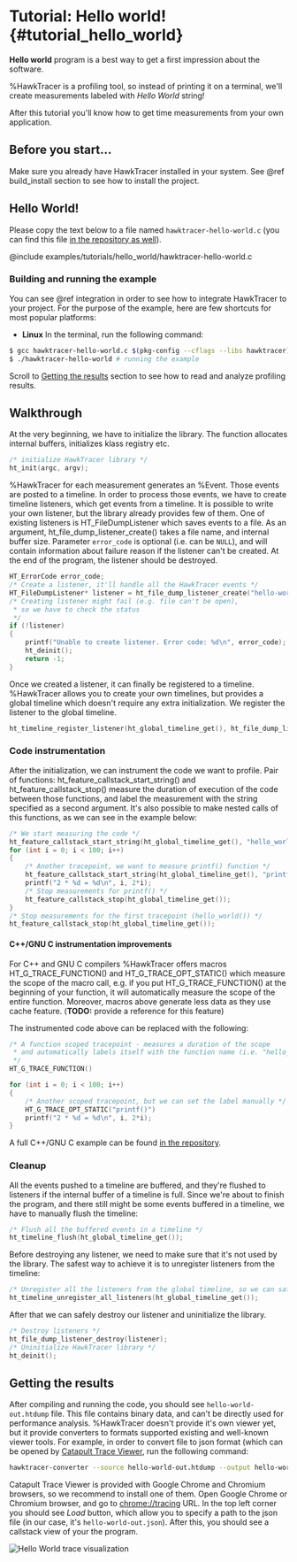 # Tutorial: Hello world! {#tutorial_hello_world}

**Hello world** program is a best way to get a first impression about the software.

%HawkTracer is a profiling tool, so instead of printing it on a terminal, we'll create measurements labeled with *Hello World* string!

After this tutorial you'll know how to get time measurements from your own application.

## Before you start...
Make sure you already have HawkTracer installed in your system. See @ref build_install section to see how to install the project.

## Hello World!
Please copy the text below to a file named `hawktracer-hello-world.c` (you can find this file [in the repository as well](@repocodeurl/examples/tutorials/hello_world/hawktracer-hello-world.c)).

@include examples/tutorials/hello_world/hawktracer-hello-world.c

### Building and running the example
You can see @ref integration in order to see how to integrate HawkTracer to your project. For the purpose of the example, here are few shortcuts for most popular platforms:
* **Linux**
In the terminal, run the following command:
~~~.sh
$ gcc hawktracer-hello-world.c $(pkg-config --cflags --libs hawktracer) -o hawktracer-hello-world # compiling the code
$ ./hawktracer-hello-world # running the example
~~~
Scroll to [Getting the results](#tutorial_hello_world_getting_the_result) section to see how to read and analyze profiling results.


[comment]: # (TODO: create section "building examples")


## Walkthrough
At the very beginning, we have to initialize the library. The function allocates internal buffers, initializes klass registry etc.
~~~.c
/* initialize HawkTracer library */
ht_init(argc, argv);

~~~

%HawkTracer for each measurement generates an %Event. Those events are posted to a timeline. In order to process those events, we have to create timeline listeners, which get events from a timeline. It is possible to write your own listener, but the library already provides few of them. One of existing listeners is HT_FileDumpListener which saves events to a file. As an argument, ht_file_dump_listener_create() takes a file name, and internal buffer size. Parameter `error_code` is optional (i.e. can be `NULL`), and will contain information about failure reason if the listener can't be created.
At the end of the program, the listener should be destroyed.

~~~.c
HT_ErrorCode error_code;
/* Create a listener, it'll handle all the HawkTracer events */
HT_FileDumpListener* listener = ht_file_dump_listener_create("hello-world-out.htdump", 2048, &error_code);
/* Creating listener might fail (e.g. file can't be open),
 * so we have to check the status
 */
if (!listener)
{
    printf("Unable to create listener. Error code: %d\n", error_code);
    ht_deinit();
    return -1;
}
~~~
Once we created a listener, it can finally be registered to a timeline. %HawkTracer allows you to create your own timelines, but provides a global timeline which doesn't require any extra initialization. We register the listener to the global timeline.
~~~.c
ht_timeline_register_listener(ht_global_timeline_get(), ht_file_dump_listener_callback, listener);
~~~

### Code instrumentation
After the initialization, we can instrument the code we want to profile. Pair of functions: ht_feature_callstack_start_string() and ht_feature_callstack_stop() measure the duration of execution of the code between those functions, and label the measurement with the string specified as a second argument.
It's also possible to make nested calls of this functions, as we can see in the example below:
~~~.c
/* We start measuring the code */
ht_feature_callstack_start_string(ht_global_timeline_get(), "hello_world()");
for (int i = 0; i < 100; i++)
{
    /* Another tracepoint, we want to measure printf() function */
    ht_feature_callstack_start_string(ht_global_timeline_get(), "printf()");
    printf("2 * %d = %d\n", i, 2*i);
    /* Stop measurements for printf() */
    ht_feature_callstack_stop(ht_global_timeline_get());
}
/* Stop measurements for the first tracepoint (hello_world()) */
ht_feature_callstack_stop(ht_global_timeline_get());
~~~

#### C++/GNU C instrumentation improvements
For C++ and GNU C compilers %HawkTracer offers macros HT_G_TRACE_FUNCTION() and HT_G_TRACE_OPT_STATIC() which measure the scope of the macro call, e.g. if you put HT_G_TRACE_FUNCTION() at the beginning of your function, it will automatically measure the scope of the entire function. Moreover, macros above generate less data as they use cache feature. (**TODO:** provide a reference for this feature)

The instrumented code above can be replaced with the following:
~~~.cpp
/* A function scoped tracepoint - measures a duration of the scope
 * and automatically labels itself with the function name (i.e. "hello_world")
 */
HT_G_TRACE_FUNCTION()

for (int i = 0; i < 100; i++)
{
    /* Another scoped tracepoint, but we can set the label manually */
    HT_G_TRACE_OPT_STATIC("printf()")
    printf("2 * %d = %d\n", i, 2*i);
}
~~~
A full C++/GNU C example can be found [in the repository](@repocodeurl/examples/tutorials/hello_world/hawktracer-hello-world.cpp).

### Cleanup
All the events pushed to a timeline are buffered, and they're flushed to listeners if the internal buffer of a timeline is full. Since we're about to finish the program, and there still might be some events buffered in a timeline, we have to manually flush the timeline:
~~~.c
/* Flush all the buffered events in a timeline */
ht_timeline_flush(ht_global_timeline_get());
~~~
Before destroying any listener, we need to make sure that it's not used by the library. The safest way to achieve it is to unregister listeners from the timeline:
~~~.c
/* Unregister all the listeners from the global timeline, so we can safely destroy them */
ht_timeline_unregister_all_listeners(ht_global_timeline_get());
~~~
After that we can safely destroy our listener and uninitialize the library.
~~~.c
/* Destroy listeners */
ht_file_dump_listener_destroy(listener);
/* Uninitialize HawkTracer library */
ht_deinit();
~~~

## Getting the results <a name="tutorial_hello_world_getting_the_result"></a>
After compiling and running the code, you should see `hello-world-out.htdump` file. This file contains binary data, and can't be directly used for performance analysis.
%HawkTracer doesn't provide it's own viewer yet, but it provide converters to formats supported existing and well-known viewer tools. For example, in order to convert file to json format (which can be opened by [Catapult Trace Viewer](https://github.com/catapult-project/catapult/tree/master/tracing), run the following command:
~~~.sh
hawktracer-converter --source hello-world-out.htdump --output hello-world-out.json
~~~
Catapult Trace Viewer is provided with Google Chrome and Chromium browsers, so we recommend to install one of them.
Open Google Chrome or Chromium browser, and go to [chrome://tracing](chrome://tracing) URL. In the top left corner you should see *Load* button, which allow you to specify a path to the json file (in our case, it's `hello-world-out.json`). After this, you should see a callstack view of your the program.

![Hello World trace visualization](tutorial_hello_world_trace_out.png)
